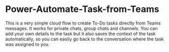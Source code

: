 # Power-Automate-Task-from-Teams
This is a very simple cloud flow to create To-Do tasks directly from Teams messages. It works for private chats, group chats and channels. You can add your own details to the task but it also saves the context of the task automatically, so you can easily go back to the conversation where the task was assigned to you.
